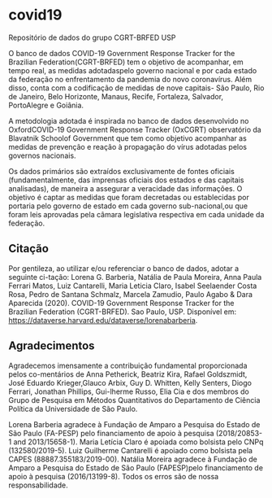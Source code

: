 # covid19
Repositório de dados do grupo CGRT-BRFED USP

O banco de dados COVID-19 Government Response Tracker for the Brazilian Federation(CGRT-BRFED) tem o objetivo de acompanhar, em tempo real, as medidas adotadaspelo governo nacional e por cada estado da federação no enfrentamento da pandemia do novo coronavírus. Além disso, conta com a codificação de medidas de nove capitais- São Paulo, Rio de Janeiro, Belo Horizonte, Manaus, Recife, Fortaleza, Salvador, PortoAlegre e Goiânia.

A  metodologia  adotada  é  inspirada  no  banco  de  dados  desenvolvido  no OxfordCOVID-19 Government Response Tracker (OxCGRT) observatório da Blavatnik Schoolof Government que tem como objetivo acompanhar as medidas de prevenção e reação à propagação do vírus adotadas pelos governos nacionais.

Os dados primários são extraídos exclusivamente de fontes oficiais (fundamentalmente, das imprensas oficiais dos estados e das capitais analisadas), de maneira a assegurar a veracidade das informações. O objetivo é captar as medidas que foram decretadas ou establecidas por portaria pelo governo de estado em cada governo sub-nacional,ou que foram leis aprovadas pela câmara legislativa respectiva em cada unidade da federação.

## Citação

Por gentileza, ao utilizar e/ou referenciar o banco de dados, adotar a seguinte ci-tação:  Lorena G. Barberia, Natália de Paula Moreira, Anna Paula Ferrari Matos, Luiz Cantarelli, Maria Leticia Claro, Isabel Seelaender Costa Rosa, Pedro de Santana Schmalz, Marcela Zamudio, Paulo Agabo & Dara Aparecida (2020).  COVID-19 Government Response Tracker for the Brazilian Federation (CGRT-BRFED). Sao Paulo, USP. Disponível em: <https://dataverse.harvard.edu/dataverse/lorenabarberia>.

## Agradecimentos

Agradecemos imensamente a contribuição fundamental proporcionada pelos co-mentários de Anna Petherick, Beatriz Kira, Rafael Goldszmidt, José Eduardo Krieger,Glauco Arbix, Guy D. Whitten, Kelly Senters, Diogo Ferrari, Jonathan Phillips, Gui-lherme Russo,  Elia Cia e dos membros do Grupo de Pesquisa em Métodos Quantitativos do Departamento de Ciência Política da Universidade de São Paulo.  

Lorena Barberia  agradece  à  Fundação  de  Amparo  a  Pesquisa  do  Estado  de  São  Paulo  (FA-PESP) pelo financiamento de apoio à pesquisa (2018/20853-1 and 2013/15658-1). Maria Letícia Claro é apoiada como bolsista pelo CNPq (132580/2019-5). Luiz Guilherme Cantarelli é apoiado como bolsista pela CAPES (88887.355183/2019-00).  Natália Moreira agradece à Fundação de Amparo a Pesquisa do Estado de São Paulo (FAPESP)pelo financiamento de apoio à pesquisa (2016/13199-8).  Todos os erros são de nossa responsabilidade.
